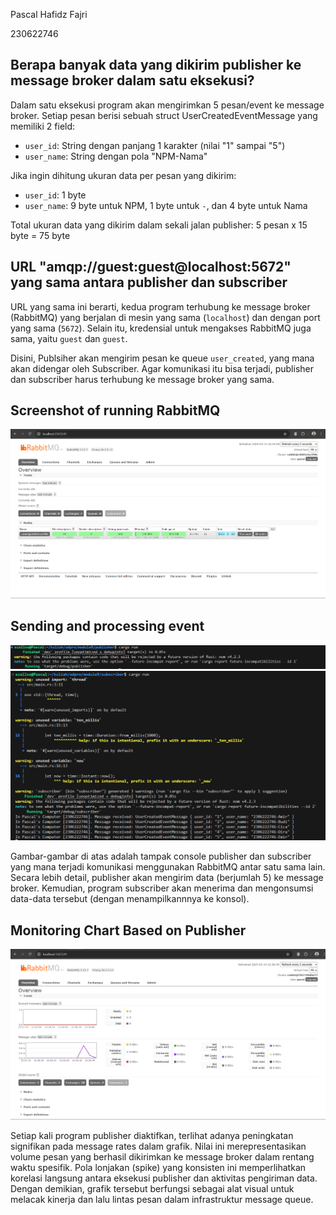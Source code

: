 Pascal Hafidz Fajri

230622746

## Berapa banyak data yang dikirim publisher ke message broker dalam satu eksekusi?

Dalam satu eksekusi program akan mengirimkan 5 pesan/event ke message broker. Setiap pesan berisi sebuah struct UserCreatedEventMessage yang memiliki 2 field:
- `user_id`: String dengan panjang 1 karakter (nilai "1" sampai "5")
- `user_name`: String dengan pola "NPM-Nama" 

Jika ingin dihitung ukuran data per pesan yang dikirim:
- `user_id`: 1 byte 
- `user_name`: 9 byte untuk NPM, 1 byte untuk `-`, dan 4 byte untuk Nama

Total ukuran data yang dikirim dalam sekali jalan publisher: 
5 pesan x 15 byte = 75 byte 

## URL "amqp://guest:guest@localhost:5672" yang sama antara publisher dan subscriber

URL yang sama ini berarti, kedua program terhubung ke message broker (RabbitMQ) yang berjalan di mesin yang sama (`localhost`) dan dengan port yang sama (`5672`). Selain itu, kredensial untuk mengakses RabbitMQ juga sama, yaitu `guest` dan `guest`.

Disini, Publsiher akan mengirim pesan ke queue `user_created`, yang mana akan didengar oleh Subscriber. Agar komunikasi itu bisa terjadi, publisher dan subscriber harus terhubung ke message broker yang sama.

## Screenshot of running RabbitMQ
![Running RabbitMQ](assets/image.png)

## Sending and processing event
![Publisher Console](assets/publisher_console.png)
![Subscriber Console](assets/subscriber_console.png)

Gambar-gambar di atas adalah tampak console publisher dan subscriber yang mana terjadi komunikasi menggunakan RabbitMQ antar satu sama lain. Secara lebih detail, publisher akan mengirim data (berjumlah 5) ke message broker. Kemudian, program subscriber akan menerima dan mengonsumsi data-data tersebut (dengan menampilkannnya ke konsol).

## Monitoring Chart Based on Publisher
![Monitoring Chart](assets/monitoring_chart.png)

Setiap kali program publisher diaktifkan, terlihat adanya peningkatan signifikan pada message rates dalam grafik. Nilai ini merepresentasikan volume pesan yang berhasil dikirimkan ke message broker dalam rentang waktu spesifik. Pola lonjakan (spike) yang konsisten ini memperlihatkan korelasi langsung antara eksekusi publisher dan aktivitas pengiriman data. Dengan demikian, grafik tersebut berfungsi sebagai alat visual untuk melacak kinerja dan lalu lintas pesan dalam infrastruktur message queue.
